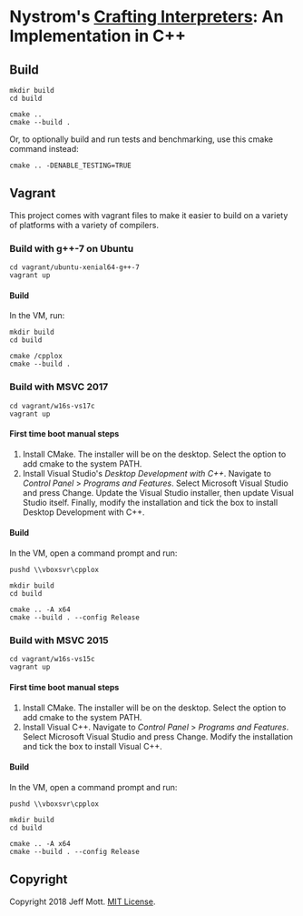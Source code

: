 # Nystrom's [Crafting Interpreters](http://www.craftinginterpreters.com/): An Implementation in C++

## Build

    mkdir build
    cd build

    cmake ..
    cmake --build .

Or, to optionally build and run tests and benchmarking, use this cmake command instead:

    cmake .. -DENABLE_TESTING=TRUE

## Vagrant

This project comes with vagrant files to make it easier to build on a variety of platforms with a variety of compilers.

### Build with g++-7 on Ubuntu

    cd vagrant/ubuntu-xenial64-g++-7
    vagrant up

#### Build

In the VM, run:

    mkdir build
    cd build

    cmake /cpplox
    cmake --build .

### Build with MSVC 2017

    cd vagrant/w16s-vs17c
    vagrant up

#### First time boot manual steps

1. Install CMake. The installer will be on the desktop. Select the option to add cmake to the system PATH.
2. Install Visual Studio's _Desktop Development with C++_. Navigate to _Control Panel_ > _Programs and Features_. Select Microsoft Visual Studio and press Change. Update the Visual Studio installer, then update Visual Studio itself. Finally, modify the installation and tick the box to install Desktop Development with C++.

#### Build

In the VM, open a command prompt and run:

    pushd \\vboxsvr\cpplox

    mkdir build
    cd build

    cmake .. -A x64
    cmake --build . --config Release

### Build with MSVC 2015

    cd vagrant/w16s-vs15c
    vagrant up

#### First time boot manual steps

1. Install CMake. The installer will be on the desktop. Select the option to add cmake to the system PATH.
2. Install Visual C++. Navigate to _Control Panel_ > _Programs and Features_. Select Microsoft Visual Studio and press Change. Modify the installation and tick the box to install Visual C++.

#### Build

In the VM, open a command prompt and run:

    pushd \\vboxsvr\cpplox

    mkdir build
    cd build

    cmake .. -A x64
    cmake --build . --config Release

## Copyright

Copyright 2018 Jeff Mott. [MIT License](https://opensource.org/licenses/MIT).
